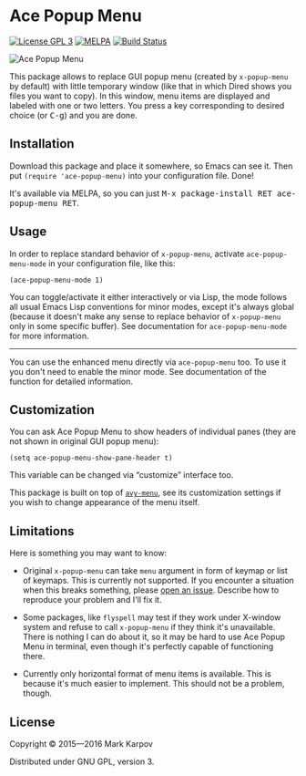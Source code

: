 # Ace Popup Menu

[![License GPL 3](https://img.shields.io/badge/license-GPL_3-green.svg)](http://www.gnu.org/licenses/gpl-3.0.txt)
[![MELPA](http://melpa.org/packages/ace-popup-menu-badge.svg)](http://melpa.org/#/ace-popup-menu)
[![Build Status](https://travis-ci.org/mrkkrp/ace-popup-menu.svg?branch=master)](https://travis-ci.org/mrkkrp/ace-popup-menu)

![Ace Popup Menu](https://raw.githubusercontent.com/mrkkrp/ace-popup-menu/gh-pages/ace-popup-menu.png)

This package allows to replace GUI popup menu (created by `x-popup-menu` by
default) with little temporary window (like that in which Dired shows you
files you want to copy). In this window, menu items are displayed and
labeled with one or two letters. You press a key corresponding to desired
choice (or <kbd>C-g</kbd>) and you are done.

## Installation

Download this package and place it somewhere, so Emacs can see it. Then put
`(require 'ace-popup-menu)` into your configuration file. Done!

It's available via MELPA, so you can just <kbd>M-x package-install RET
ace-popup-menu RET</kbd>.

## Usage

In order to replace standard behavior of `x-popup-menu`, activate
`ace-popup-menu-mode` in your configuration file, like this:

```emacs-lisp
(ace-popup-menu-mode 1)
```

You can toggle/activate it either interactively or via Lisp, the mode
follows all usual Emacs Lisp conventions for minor modes, except it's always
global (because it doesn't make any sense to replace behavior of
`x-popup-menu` only in some specific buffer). See documentation for
`ace-popup-menu-mode` for more information.

----

You can use the enhanced menu directly via `ace-popup-menu` too. To use it
you don't need to enable the minor mode. See documentation of the function
for detailed information.

## Customization

You can ask Ace Popup Menu to show headers of individual panes (they are not
shown in original GUI popup menu):

```emacs-lisp
(setq ace-popup-menu-show-pane-header t)
```

This variable can be changed via “customize” interface too.

This package is built on top of
[`avy-menu`](https://github.com/mrkkrp/avy-menu), see its customization
settings if you wish to change appearance of the menu itself.

## Limitations

Here is something you may want to know:

* Original `x-popup-menu` can take `menu` argument in form of keymap or list
  of keymaps. This is currently not supported. If you encounter a situation
  when this breaks something, please
  [open an issue](https://github.com/mrkkrp/ace-popup-menu/issues). Describe
  how to reproduce your problem and I'll fix it.

* Some packages, like `flyspell` may test if they work under X-window system
  and refuse to call `x-popup-menu` if they think it's unavailable. There is
  nothing I can do about it, so it may be hard to use Ace Popup Menu in
  terminal, even though it's perfectly capable of functioning there.

* Currently only horizontal format of menu items is available. This is
  because it's much easier to implement. This should not be a problem,
  though.

## License

Copyright © 2015—2016 Mark Karpov

Distributed under GNU GPL, version 3.
